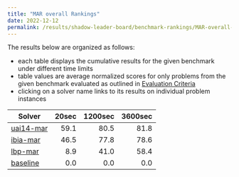 ```yaml
---
title: "MAR overall Rankings"
date: 2022-12-12
permalink: /results/shadow-leader-board/benchmark-rankings/MAR-overall-rankings
---
```




The results below are organized as follows:
- each table displays the cumulative results for the given benchmark under different time limits
- table values are average normalized scores for only problems from the given benchmark evaluated as outlined in [Evaluation Criteria](https://uaicompetition.github.io/uci-2022/results/evaluation-criteria/)
- clicking on a solver name links to its results on individual problem instances


|                      Solver                       | 20sec | 1200sec | 3600sec |
| ------------------------------------------------- | ----: | ------: | ------: |
| [uai14-mar](../solver-scores/uai14-mar-scores.md) |  59.1 |    80.5 |    81.8 |
| [ibia-mar](../solver-scores/ibia-mar-scores.md)   |  46.5 |    77.8 |    78.6 |
| [lbp-mar](../solver-scores/lbp-mar-scores.md)     |   8.9 |    41.0 |    58.4 |
| [baseline](../solver-scores/baseline-scores.md)   |   0.0 |     0.0 |     0.0 |

